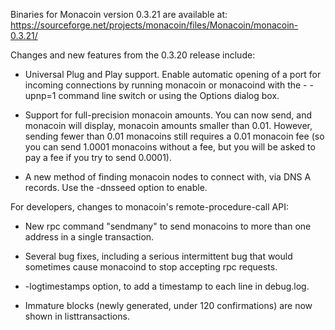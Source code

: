 Binaries for Monacoin version 0.3.21 are available at:
  https://sourceforge.net/projects/monacoin/files/Monacoin/monacoin-0.3.21/

Changes and new features from the 0.3.20 release include:

* Universal Plug and Play support.  Enable automatic opening of a port for incoming connections by running monacoin or monacoind with the - -upnp=1 command line switch or using the Options dialog box.

* Support for full-precision monacoin amounts.  You can now send, and monacoin will display, monacoin amounts smaller than 0.01.  However, sending fewer than 0.01 monacoins still requires a 0.01 monacoin fee (so you can send 1.0001 monacoins without a fee, but you will be asked to pay a fee if you try to send 0.0001).

* A new method of finding monacoin nodes to connect with, via DNS A records. Use the -dnsseed option to enable.

For developers, changes to monacoin's remote-procedure-call API:

* New rpc command "sendmany" to send monacoins to more than one address in a single transaction.

* Several bug fixes, including a serious intermittent bug that would sometimes cause monacoind to stop accepting rpc requests. 

* -logtimestamps option, to add a timestamp to each line in debug.log.

* Immature blocks (newly generated, under 120 confirmations) are now shown in listtransactions.

